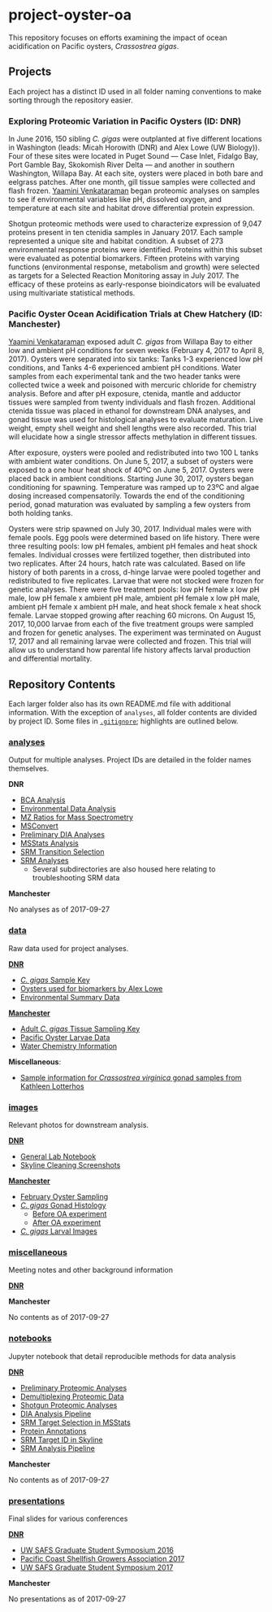# project-oyster-oa

This repository focuses on efforts examining the impact of ocean acidification on Pacific oysters, *Crassostrea gigas*.

## Projects

Each project has a distinct ID used in all folder naming conventions to make sorting through the repository easier.

### Exploring Proteomic Variation in Pacific Oysters (ID: DNR)

In June 2016, 150 sibling *C. gigas* were outplanted at five different locations in Washington (leads: Micah Horowith (DNR) and Alex Lowe (UW Biology)). Four of these sites were located in Puget Sound — Case Inlet, Fidalgo Bay, Port Gamble Bay, Skokomish River Delta — and another in southern Washington, Willapa Bay. At each site, oysters were placed in both bare and eelgrass patches. After one month, gill tissue samples were collected and flash frozen. [Yaamini Venkataraman](yaaminiv.github.io) began proteomic analyses on samples to see if environmental variables like pH, dissolved oxygen, and temperature at each site and habitat drove differential protein expression.

Shotgun proteomic methods were used to characterize expression of 9,047 proteins present in ten ctenidia samples in January 2017. Each sample represented a unique site and habitat condition. A subset of 273 environmental response proteins were identified. Proteins within this subset were evaluated as potential biomarkers. Fifteen proteins with varying functions (environmental response, metabolism and growth) were selected as targets for a Selected Reaction Monitoring assay in July 2017. The efficacy of these proteins as early-response bioindicators will be evaluated using multivariate statistical methods.

### Pacific Oyster Ocean Acidification Trials at Chew Hatchery (ID: Manchester)

[Yaamini Venkataraman](yaaminiv.github.io) exposed adult *C. gigas* from Willapa Bay to either low and ambient pH conditions for seven weeks (February 4, 2017 to April 8, 2017). Oysters were separated into six tanks: Tanks 1-3 experienced low pH conditions, and Tanks 4-6 experienced ambient pH conditions. Water samples from each experimental tank and the two header tanks were collected twice a week and poisoned with mercuric chloride for chemistry analysis. Before and after pH exposure, ctenida, mantle and adductor tissues were sampled from twenty individuals and flash frozen. Additional ctenida tissue was placed in ethanol for downstream DNA analyses, and gonad tissue was used for histological analyses to evaluate maturation. Live weight, empty shell weight and shell lengths were also recorded. This trial will elucidate how a single stressor affects methylation in different tissues.

After exposure, oysters were pooled and redistributed into two 100 L tanks with ambient water conditions. On June 5, 2017, a subset of oysters were exposed to a one hour heat shock of 40ºC on June 5, 2017. Oysters were placed back in ambient conditions. Starting June 30, 2017, oysters began conditioning for spawning. Temperature was ramped up to 23ºC and algae dosing increased compensatorily. Towards the end of the conditioning period, gonad maturation was evaluated by sampling a few oysters from both holding tanks.

Oysters were strip spawned on July 30, 2017. Individual males were with female pools. Egg pools were determined based on life history. There were three resulting pools: low pH females, ambient pH females and heat shock females. Individual crosses were fertilized together, then distributed into two replicates. After 24 hours, hatch rate was calculated. Based on life history of both parents in a cross, d-hinge larvae were pooled together and redistributed to five replicates. Larvae that were not stocked were frozen for genetic analyses. There were five treatment pools: low pH female x low pH male, low pH female x ambient pH male, ambient pH female x low pH male, ambient pH female x ambient pH male, and heat shock female x heat shock female. Larvae stopped growing after reaching 60 microns. On August 15, 2017, 10,000 larvae from each of the five treatment groups were sampled and frozen for genetic analyses. The experiment was terminated on August 17, 2017 and all remaining larvae were collected and frozen. This trial will allow us to understand how parental life history affects larval production and differential mortality.

## Repository Contents

Each larger folder also has its own README.md file with additional information. With the exception of `analyses`, all folder contents are divided by project ID. Some files in [`.gitignore`](https://github.com/RobertsLab/project-oyster-oa/blob/master/.gitignore); highlights are outlined below.

### [analyses](https://github.com/RobertsLab/project-oyster-oa/tree/master/analyses)

Output for multiple analyses. Project IDs are detailed in the folder names themselves.

**DNR**

- [BCA Analysis](https://github.com/RobertsLab/project-oyster-oa/tree/master/analyses/DNR_BCA_Analysis)
- [Environmental Data Analysis](https://github.com/RobertsLab/project-oyster-oa/tree/master/analyses/DNR_Environmental_Data_Analysis_20161115)
- [MZ Ratios for Mass Spectrometry](https://github.com/RobertsLab/project-oyster-oa/tree/master/analyses/DNR_MZratios_Larval_Samples_20170118)
- [MSConvert](https://github.com/RobertsLab/project-oyster-oa/tree/master/analyses/DNR_MSConvert_20170412)
- [Preliminary DIA Analyses](https://github.com/RobertsLab/project-oyster-oa/tree/master/analyses/DNR_Preliminary_Analyses_20170321)
- [MSStats Analysis](https://github.com/RobertsLab/project-oyster-oa/tree/master/analyses/DNR_Skyline_20170524)
- [SRM Transition Selection](https://github.com/RobertsLab/project-oyster-oa/tree/master/analyses/DNR_TransitionSelection_20170707)
- [SRM Analyses](https://github.com/RobertsLab/project-oyster-oa/tree/master/analyses/DNR_SRM_20170902)
  - Several subdirectories are also housed here relating to troubleshooting SRM data

**Manchester**

No analyses as of 2017-09-27

### [data](https://github.com/RobertsLab/project-oyster-oa/tree/master/data)

Raw data used for project analyses.

**[DNR](https://github.com/RobertsLab/project-oyster-oa/tree/master/data/DNR)**

- [*C. gigas* Sample Key](https://github.com/RobertsLab/project-oyster-oa/blob/master/data/DNR/PugetSound-DNR-samples-2016.csv)
- [Oysters used for biomarkers by Alex Lowe](https://github.com/RobertsLab/project-oyster-oa/blob/master/data/DNR/Biomarker_proteomeCrossRef.xlsx)
- [Environmental Summary Data](https://github.com/RobertsLab/project-oyster-oa/blob/master/data/DNR/Environmental%20Summary%20Data%20for%20Proteomics%20Project.csv)

**[Manchester](https://github.com/RobertsLab/project-oyster-oa/tree/master/data/Manchester)**

- [Adult *C. gigas* Tissue Sampling Key](https://github.com/RobertsLab/project-oyster-oa/tree/master/data/Manchester/2017-07-30-Pacific-Oyster-Larvae)
- [Pacific Oyster Larvae Data](https://github.com/RobertsLab/project-oyster-oa/tree/master/data/Manchester/2017-Adult-Gigas-Tissue-Sampling)
- [Water Chemistry Information](https://github.com/RobertsLab/project-oyster-oa/tree/master/data/Manchester/Water-Chemistry-Data) 

**Miscellaneous**:

- [Sample information for *Crassostrea virginica* gonad samples from Kathleen Lotterhos](https://github.com/RobertsLab/project-oyster-oa/blob/master/data/OysterTissueInfoSheet_GonadTestRoberts_20171002.xlsx)

### [images](https://github.com/RobertsLab/project-oyster-oa/tree/master/images)

Relevant photos for downstream analysis.

**[DNR](https://github.com/RobertsLab/project-oyster-oa/tree/master/images/DNR)**

- [General Lab Notebook](https://github.com/RobertsLab/project-oyster-oa/tree/master/images/DNR/Lab-Notebook)
- [Skyline Cleaning Screenshots](https://github.com/RobertsLab/project-oyster-oa/tree/master/images/DNR/2017-08-31-Skyline-Cleaning-Screenshots)

**[Manchester](https://github.com/RobertsLab/project-oyster-oa/tree/master/images/Manchester)**

- [February Oyster Sampling](https://github.com/RobertsLab/project-oyster-oa/tree/master/images/Manchester/2017-2-4-Oyster-Sampling)
- [*C. gigas* Gonad Histology](https://github.com/RobertsLab/project-oyster-oa/tree/master/images/Manchester/Gigas-gonad-histology)
  - [Before OA experiment](https://github.com/RobertsLab/project-oyster-oa/tree/master/images/Manchester/Gigas-gonad-histology/2017-02-04-Sampling)
  - [After OA experiment](https://github.com/RobertsLab/project-oyster-oa/tree/master/images/Manchester/Gigas-gonad-histology/2017-04-08-Sampling)
- [*C. gigas* Larval Images](https://github.com/RobertsLab/project-oyster-oa/tree/master/images/Manchester/Gigas-larvae)

### [miscellaneous](https://github.com/RobertsLab/project-oyster-oa/tree/master/miscellaneous)

Meeting notes and other background information

**[DNR](https://github.com/RobertsLab/project-oyster-oa/tree/master/miscellaneous/DNR)**

**Manchester**

No contents as of 2017-09-27

### [notebooks](https://github.com/RobertsLab/project-oyster-oa/tree/master/notebooks)

Jupyter notebook that detail reproducible methods for data analysis

**[DNR](https://github.com/RobertsLab/project-oyster-oa/tree/master/notebooks/DNR)**

- [Preliminary Proteomic Analyses](https://github.com/RobertsLab/project-oyster-oa/blob/master/notebooks/DNR/2017-03-21-Preliminary-Proteomic-Data-Analyses.ipynb)
- [Demultiplexing Proteomic Data](https://github.com/RobertsLab/project-oyster-oa/blob/master/notebooks/DNR/2017-04-12-Demultiplex-Raw-Files.ipynb)
- [Shotgun Proteomic Analyses](https://github.com/RobertsLab/project-oyster-oa/blob/master/notebooks/DNR/2017-06-13-Full-Skyline-Preliminary-Analysis.ipynb)
- [DIA Analysis Pipeline](https://github.com/RobertsLab/project-oyster-oa/blob/master/notebooks/DNR/2017-10-11-DIA-Skyline-Data-Pipeline.ipynb)
- [SRM Target Selection in MSStats](https://github.com/RobertsLab/project-oyster-oa/blob/master/notebooks/DNR/2017-06-22-Selecting-SRM-Targets-with-MSstats-Part-2.ipynb)
- [Protein Annotations](https://github.com/RobertsLab/project-oyster-oa/blob/master/notebooks/DNR/2017-07-05-Examining-Protein-Annotations.ipynb)
- [SRM Target ID in Skyline](https://github.com/RobertsLab/project-oyster-oa/blob/master/notebooks/DNR/2017-07-07-SRM-Target-Identification-in-Skyline.ipynb)
- [SRM Analysis Pipeline](https://github.com/RobertsLab/project-oyster-oa/blob/master/notebooks/DNR/2017-09-28-SRM-Skyline-Data-Pipeline.ipynb)

**Manchester**

No contents as of 2017-09-27

### [presentations](https://github.com/RobertsLab/project-oyster-oa/tree/master/presentations)

Final slides for various conferences

**[DNR](https://github.com/RobertsLab/project-oyster-oa/tree/master/presentations/DNR)**

- [UW SAFS Graduate Student Symposium 2016](https://github.com/RobertsLab/project-oyster-oa/blob/master/presentations/DNR/GSS2016_Venkataraman.pdf)
- [Pacific Coast Shellfish Growers Association 2017](https://github.com/RobertsLab/project-oyster-oa/blob/master/presentations/DNR/PCSGA2017_Venkataraman.pptx)
- [UW SAFS Graduate Student Symposium 2017](https://github.com/RobertsLab/project-oyster-oa/blob/master/presentations/DNR/PCSGA2017_Venkataraman.pptx)

**Manchester**

No presentations as of 2017-09-27